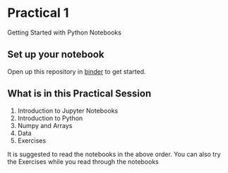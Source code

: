 # Practical 1
Getting Started with Python Notebooks

## Set up your notebook 
Open up this repository in [binder](https://mybinder.org/v2/gh/KF5012-AI2020/Practical1/15b485792a41c96f2eac84a1604b11d0124a39d0) to get started.

## What is in this Practical Session
1. Introduction to Jupyter Notebooks
2. Introduction to Python
3. Numpy and Arrays
4. Data
5. Exercises

It is suggested to read the notebooks in the above order. You can also try the Exercises while you read through the notebooks
